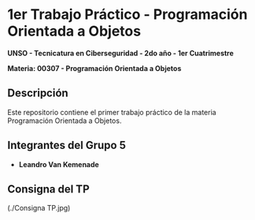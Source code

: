 # 1er Trabajo Práctico - Programación Orientada a Objetos

**UNSO - Tecnicatura en Ciberseguridad - 2do año - 1er Cuatrimestre**

**Materia: 00307 - Programación Orientada a Objetos**

## Descripción

Este repositorio contiene el primer trabajo práctico de la materia Programación Orientada a Objetos.

## Integrantes del Grupo 5

- **Leandro Van Kemenade**

## Consigna del TP
(./Consigna TP.jpg)